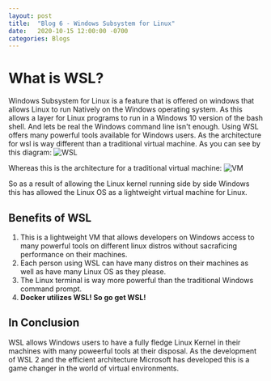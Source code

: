 ```yaml
---
layout: post
title:  "Blog 6 - Windows Subsystem for Linux"
date:   2020-10-15 12:00:00 -0700
categories: Blogs
---
```

# What is WSL?
Windows Subsystem for Linux is a feature that is offered on windows that allows Linux to run Natively on the Windows operating system. As this allows a layer for Linux programs to run in a Windows 10 version of the bash shell. And lets be real the Windows command line isn't enough. Using WSL offers many powerful tools available for Windows users. As the architecture for wsl is way different than a traditional virtual machine. As you can see by this diagram:
![WSL](/cit480-blog/assets/blog6-wsl2.png)

Whereas this is the architecture for a traditional virtual machine:
![VM](/cit480-blog/assets/blog6-vm.png)

So as a result of allowing the Linux kernel running side by side Windows this has allowed the Linux OS as a lightweight virtual machine for Linux.

## Benefits of WSL
1. This is a lightweight VM that allows developers on Windows access to many powerful tools on different linux distros without sacraficing performance on their machines.
2. Each person using WSL can have many distros on their machines as well as have many Linux OS as they please.
3. The Linux terminal is way more powerful than the traditional Windows command prompt.
4. **Docker utilizes WSL! So go get WSL!**

## In Conclusion
WSL allows Windows users to have a fully fledge Linux Kernel in their machines with many poweerful tools at their disposal. As the development of WSL 2 and the efficient architecture Microsoft has developed this is a game changer in the world of virtual environments.